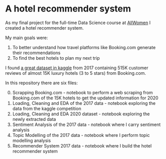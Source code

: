 # A hotel recommender system

As my final project for the full-time Data Science course at [AllWomen](https://www.allwomen.tech) I created a hotel recommender system.

My main goals were:
1) To better understand how travel platforms like Booking.com generate their recommendations
2) To find the best hotels to plan my next trip

I found [a great dataset in kaggle](https://www.kaggle.com/jiashenliu/515k-hotel-reviews-data-in-europe) from 2017 containing 515K customer reviews of almost 15K luxury hotels (3 to 5 stars) from Booking.com.

In this repository there are six files:

0. Scrapping Booking.com - notebook to perform a web scraping from Booking.com of the 15K hotels to get the updated information for 2020
1. Loading, Cleaning and EDA of the 2017 data - notebook exploring the data from the kaggle competition
2. Loading, Cleaning and EDA 2020 dataset - notebook exploring the newly extracted data
3. Sentiment Analysis of the 2017 data - notebook where I carry sentiment analysis
4. Topic Modelling of the 2017 data - notebook where I perform topic modelling analysis
5. Recommender System 2017 data - notebook where I build the hotel recommender system
